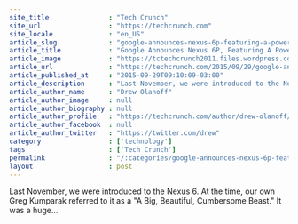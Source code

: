 ```yaml
---
site_title               : "Tech Crunch"
site_url                 : "https://techcrunch.com"
site_locale              : "en_US"
article_slug             : "google-announces-nexus-6p-featuring-a-powerhouse-of-a-camera-starting-at-s499"
article_title            : "Google Announces Nexus 6P, Featuring A Powerhouse Of A Camera Starting At $499"
article_image            : "https://tctechcrunch2011.files.wordpress.com/2015/09/dsc_08171.jpg?w=680&h=400&crop=1"
article_url              : "https://techcrunch.com/2015/09/29/google-announces-nexus-6p/"
article_published_at     : "2015-09-29T09:10:09-03:00"
article_description      : "Last November, we were introduced to the Nexus 6. At the time, our own Greg Kumparak referred to it as a 'A Big, Beautiful, Cumbersome Beast.' It was a huge..."
article_author_name      : "Drew Olanoff"
article_author_image     : null
article_author_biography : null
article_author_profile   : "https://techcrunch.com/author/drew-olanoff/"
article_author_facebook  : null
article_author_twitter   : "https://twitter.com/drew"
category                 : ['technology']
tags                     : ['Tech Crunch']
permalink                : "/:categories/google-announces-nexus-6p-featuring-a-powerhouse-of-a-camera-starting-at-s499/"
layout                   : post
---
```


Last November, we were introduced to the Nexus 6. At the time, our own Greg Kumparak referred to it as a "A Big, Beautiful, Cumbersome Beast." It was a huge...
